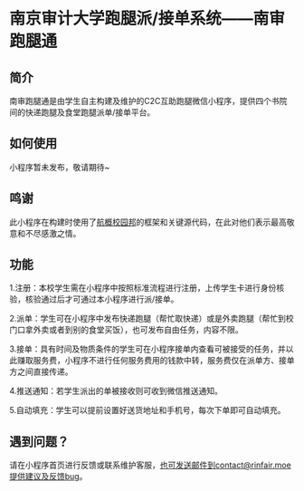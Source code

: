 # 南京审计大学跑腿派/接单系统——南审跑腿通

## 简介

南审跑腿通是由学生自主构建及维护的C2C互助跑腿微信小程序，提供四个书院间的快递跑腿及食堂跑腿派单/接单平台。

## 如何使用

小程序暂未发布，敬请期待~

## 鸣谢

此小程序在构建时使用了[航概校园邦]的框架和关键源代码，在此对他们表示最高敬意和不尽感激之情。

## 功能

1.注册：本校学生需在小程序中按照标准流程进行注册，上传学生卡进行身份核验，核验通过后才可通过本小程序进行派/接单。

2.派单：学生可在小程序中发布快递跑腿（帮忙取快递）或是外卖跑腿（帮忙到校门口拿外卖或者到别的食堂买饭），也可发布自由任务，内容不限。

3.接单：具有时间及物质条件的学生可在小程序接单内查看可被接受的任务，并以此赚取服务费，小程序不进行任何服务费用的钱款中转，服务费仅在派单方、接单方之间直接传递。

4.推送通知：若学生派出的单被接收则可收到微信推送通知。

5.自动填充：学生可以提前设置好送货地址和手机号，每次下单即可自动填充。

## 遇到问题？

请在小程序首页进行反馈或联系维护客服，也可发送邮件到contact@rinfair.moe提供建议及反馈bug。

[航概校园邦]: https://github.com/Fewing/buaa_takeaway
